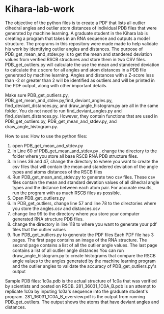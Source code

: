 # Kihara-lab-work
The objective of the python files is to create a PDF that lists all outlier dihedral angles and outlier atom distances of individual PDB files that were generated by machine learning.
A graduate student in the Kihara lab is creating a program that takes in an RNA sequence and outputs a model structure. The programs in this repository were made made to help validate his work by identifying outlier angles and distances.
The purpose of PDB_get_mean_and_stdev.py is to get the mean and standered deviation values from verified RSCB structures and store them in two CSV files. 
PDB_get_outliers.py will calculate the use the mean and standered deviation to calculate the z score for all angles and atom distances in a PDB file generated by machine learning. Angles and distances with a Z-score less than -2 or greater than 2 will be identified as outliers and will be printed in the PDF output, along with other important details.

Make sure PDB_get_outliers.py, PDB_get_mean_and_stdev.py,find_deviant_angles.py, find_deviant_distances.py, and draw_angle_histogram.py are all in the same folder.
You do not need to run find_deviant_angles.py and find_deviant_distances.py. However, they contain functions that are used in PDB_get_outliers.py, PDB_get_mean_and_stdev.py, and draw_angle_histogram.py.

How to use:
How to use the python files:
1. open PDB_get_mean_and_stdev.py
2. In Line 60 of PDB_get_mean_and_stdev.py , change the directory to the folder where you store all base RSCB RNA PDB structure files.
3. In lines 36 and 47, change the directory to where you want to create the csv files that will contain the mean and standered deviation of the angle types and atoms distances of the RSCB files
4. Run PDB_get_mean_and_stdev.py to generate two csv files. These csv files contain the mean and standard devation values of all dihedral angle types and the distance between each atom pair. For accurate results, run the program with as much RSCB files as possible.
5. Open PDB_get_outliers.py
6. In PDB_get_outliers, change line 57 and line 78 to the directories where you store the angles.csv and distances.csv
7. change line 99 to the directory where you store your computer generated RNA structure PDB files.
8. change the directory in line 118 to where you want to generate your pdf files that the outlier values
9. Run PDB_get_outliers.py to generate the PDF files
Each PDF file has 3 pages. The first page contains an image of the RNA structure. The second page contains a list of all the outlier angle values. The last page contains a list of all outlier angle distances
You can run draw_angle_histogram.py to create histograms that compare the RSCB angle values to the angles generated by the machine learning program and the outlier angles to validate the accuracy of PDB_get_outliers.py's output

Sample PDB files:
1c0a.pdb is the actual structure of 1c0a that was verified by scientists and posted on RSCB. 281_36031_1C0A_B.pdb is an attempt to replicate 1c0a by inputing 1c0a's sequence into the graduate student's program. 281_36031_1C0A_B_overview.pdf is the output from running PDB_get_outliers. The output shows the atoms that have deviant angles and distances.
